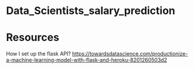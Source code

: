 # Data_Scientists_salary_prediction

# Resources
How I set up the flask API?
https://towardsdatascience.com/productionize-a-machine-learning-model-with-flask-and-heroku-8201260503d2



